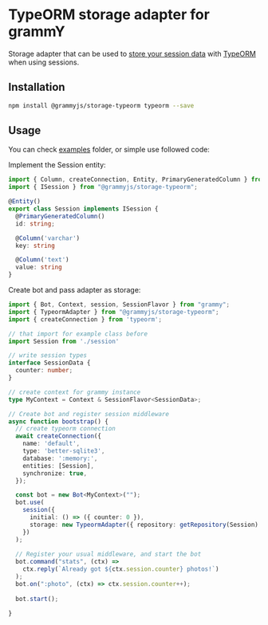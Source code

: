 # TypeORM storage adapter for grammY

Storage adapter that can be used to [store your session data](https://grammy.dev/plugins/session.html) with [TypeORM](https://typeorm.io/) when using sessions.

## Installation

```bash
npm install @grammyjs/storage-typeorm typeorm --save
```

## Usage


You can check [examples](https://github.com/grammyjs/storages/tree/main/packages/typeorm/examples) folder, or simple use followed code:

Implement the Session entity:
```ts
import { Column, createConnection, Entity, PrimaryGeneratedColumn } from 'typeorm';
import { ISession } from "@grammyjs/storage-typeorm";

@Entity()
export class Session implements ISession {
  @PrimaryGeneratedColumn()
  id: string;

  @Column('varchar')
  key: string

  @Column('text')
  value: string
}
```

Create bot and pass adapter as storage:

```ts
import { Bot, Context, session, SessionFlavor } from "grammy";
import { TypeormAdapter } from "@grammyjs/storage-typeorm";
import { createConnection } from 'typeorm';

// that import for example class before
import Session from './session'

// write session types
interface SessionData {
  counter: number;
}

// create context for grammy instance
type MyContext = Context & SessionFlavor<SessionData>;

// Create bot and register session middleware
async function bootstrap() {
  // create typeorm connection
  await createConnection({
    name: 'default',
    type: 'better-sqlite3',
    database: ':memory:',
    entities: [Session],
    synchronize: true,
  });

  const bot = new Bot<MyContext>("");
  bot.use(
    session({
      initial: () => ({ counter: 0 }),
      storage: new TypeormAdapter({ repository: getRepository(Session) }),
    })
  );
  
  // Register your usual middleware, and start the bot
  bot.command("stats", (ctx) =>
    ctx.reply(`Already got ${ctx.session.counter} photos!`)
  );
  bot.on(":photo", (ctx) => ctx.session.counter++);
  
  bot.start();

}
```
